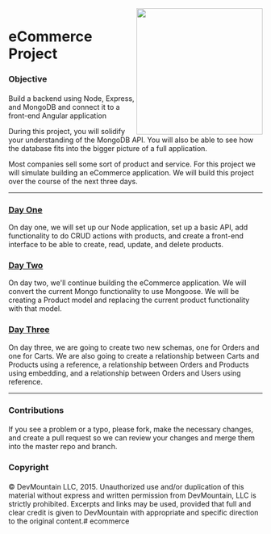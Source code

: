 <img src="https://devmounta.in/img/logowhiteblue.png" width="250" align="right">

eCommerce Project
=================


### Objective



####

Build a backend using Node, Express, and MongoDB and connect it to a front-end Angular application

During this project, you will solidify your understanding of the MongoDB API.  You will also be able to see how the database fits into the bigger picture of a full application. 

Most companies sell some sort of product and service. For this project we will simulate building an eCommerce application.  We will build this project over the course of the next three days.


****


### [Day One](/part-one.md)

On day one, we will set up our Node application, set up a basic API, add functionality to do CRUD actions with products, and create a front-end interface to be able to create, read, update, and delete products.

### [Day Two](/part-two.md)

On day two, we'll continue building the eCommerce application. We will convert the current Mongo functionality to use Mongoose.  We will be creating a Product model and replacing the current product functionality with that model.

### [Day Three](/part-three.md)

On day three, we are going to create two new schemas, one for Orders and one for Carts.  We are also going to create a relationship between Carts and Products using a reference, a relationship between Orders and Products using embedding, and a relationship between Orders and Users using reference.


****


### Contributions

####

If you see a problem or a typo, please fork, make the necessary changes, and create a pull request so we can review your changes and merge them into the master repo and branch.


### Copyright

####

© DevMountain LLC, 2015. Unauthorized use and/or duplication of this material without express and written permission from DevMountain, LLC is strictly prohibited. Excerpts and links may be used, provided that full and clear credit is given to DevMountain with appropriate and specific direction to the original content.# ecommerce

